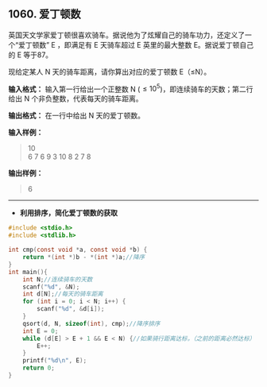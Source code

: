 ﻿## 1060. 爱丁顿数
英国天文学家爱丁顿很喜欢骑车。据说他为了炫耀自己的骑车功力，还定义了一个“爱丁顿数” E ，即满足有 E 天骑车超过 E 英里的最大整数 E。据说爱丁顿自己的 E 等于87。

现给定某人 N 天的骑车距离，请你算出对应的爱丁顿数 E（≤N）。

**输入格式：**
输入第一行给出一个正整数 N ($≤10^5$)，即连续骑车的天数；第二行给出 N 个非负整数，代表每天的骑车距离。

**输出格式：**
在一行中给出 N 天的爱丁顿数。

**输入样例：**
>10  
6 7 6 9 3 10 8 2 7 8  

**输出样例：**
>6  

---
- **利用排序，简化爱丁顿数的获取**

```c
#include <stdio.h>
#include <stdlib.h>

int cmp(const void *a, const void *b) {
	return *(int *)b - *(int *)a;//降序 
}
int main(){
	int N;//连续骑车的天数 
	scanf("%d", &N);
	int d[N];//每天的骑车距离
	for (int i = 0; i < N; i++) {
		scanf("%d", &d[i]); 
	}
	qsort(d, N, sizeof(int), cmp);//降序排序 
	int E = 0;
	while (d[E] > E + 1 && E < N) {//如果骑行距离达标，（之前的距离必然达标） 
		E++;
	}
	printf("%d\n", E);
	return 0;
}
```